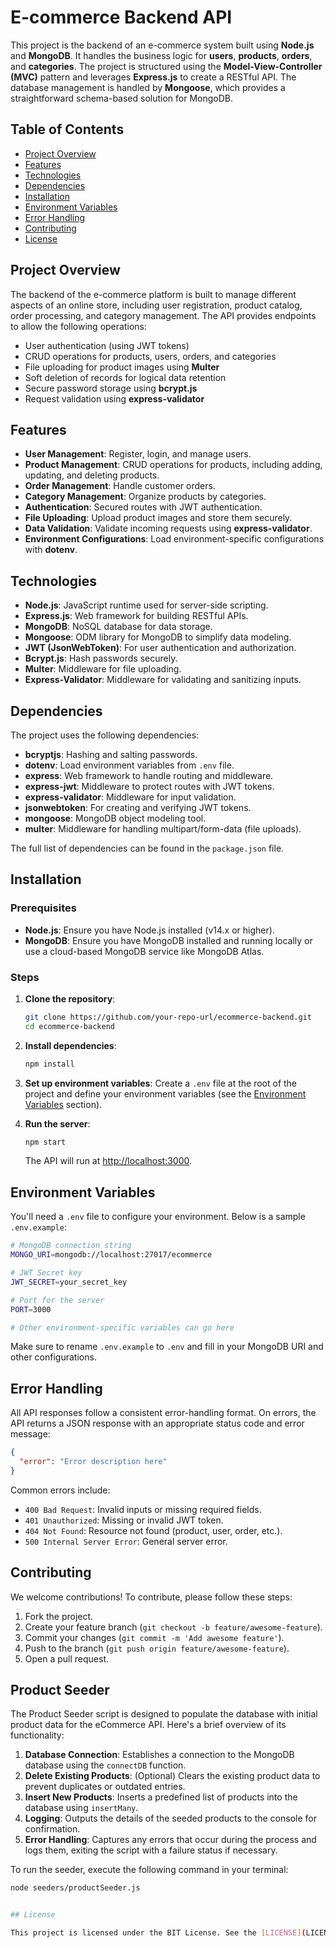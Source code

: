 # E-commerce Backend API

This project is the backend of an e-commerce system built using **Node.js** and **MongoDB**. It handles the business logic for **users**, **products**, **orders**, and **categories**. The project is structured using the **Model-View-Controller (MVC)** pattern and leverages **Express.js** to create a RESTful API. The database management is handled by **Mongoose**, which provides a straightforward schema-based solution for MongoDB.

## Table of Contents

- [Project Overview](#project-overview)
- [Features](#features)
- [Technologies](#technologies)
- [Dependencies](#dependencies)
- [Installation](#installation)
- [Environment Variables](#environment-variables)
- [Error Handling](#error-handling)
- [Contributing](#contributing)
- [License](#license)

## Project Overview

The backend of the e-commerce platform is built to manage different aspects of an online store, including user registration, product catalog, order processing, and category management. The API provides endpoints to allow the following operations:

- User authentication (using JWT tokens)
- CRUD operations for products, users, orders, and categories
- File uploading for product images using **Multer**
- Soft deletion of records for logical data retention
- Secure password storage using **bcrypt.js**
- Request validation using **express-validator**

## Features

- **User Management**: Register, login, and manage users.
- **Product Management**: CRUD operations for products, including adding, updating, and deleting products.
- **Order Management**: Handle customer orders.
- **Category Management**: Organize products by categories.
- **Authentication**: Secured routes with JWT authentication.
- **File Uploading**: Upload product images and store them securely.
- **Data Validation**: Validate incoming requests using **express-validator**.
- **Environment Configurations**: Load environment-specific configurations with **dotenv**.

## Technologies

- **Node.js**: JavaScript runtime used for server-side scripting.
- **Express.js**: Web framework for building RESTful APIs.
- **MongoDB**: NoSQL database for data storage.
- **Mongoose**: ODM library for MongoDB to simplify data modeling.
- **JWT (JsonWebToken)**: For user authentication and authorization.
- **Bcrypt.js**: Hash passwords securely.
- **Multer**: Middleware for file uploading.
- **Express-Validator**: Middleware for validating and sanitizing inputs.

## Dependencies

The project uses the following dependencies:

- **bcryptjs**: Hashing and salting passwords.
- **dotenv**: Load environment variables from `.env` file.
- **express**: Web framework to handle routing and middleware.
- **express-jwt**: Middleware to protect routes with JWT tokens.
- **express-validator**: Middleware for input validation.
- **jsonwebtoken**: For creating and verifying JWT tokens.
- **mongoose**: MongoDB object modeling tool.
- **multer**: Middleware for handling multipart/form-data (file uploads).

The full list of dependencies can be found in the `package.json` file.

## Installation

### Prerequisites

- **Node.js**: Ensure you have Node.js installed (v14.x or higher).
- **MongoDB**: Ensure you have MongoDB installed and running locally or use a cloud-based MongoDB service like MongoDB Atlas.

### Steps

1. **Clone the repository**:
   ```bash
   git clone https://github.com/your-repo-url/ecommerce-backend.git
   cd ecommerce-backend
   ```

2. **Install dependencies**:
   ```bash
   npm install
   ```

3. **Set up environment variables**:
   Create a `.env` file at the root of the project and define your environment variables (see the [Environment Variables](#environment-variables) section).

4. **Run the server**:
   ```bash
   npm start
   ```

   The API will run at [http://localhost:3000](http://localhost:3000).

## Environment Variables

You'll need a `.env` file to configure your environment. Below is a sample `.env.example`:

```bash
# MongoDB connection string
MONGO_URI=mongodb://localhost:27017/ecommerce

# JWT Secret key
JWT_SECRET=your_secret_key

# Port for the server
PORT=3000

# Other environment-specific variables can go here
```

Make sure to rename `.env.example` to `.env` and fill in your MongoDB URI and other configurations.

## Error Handling

All API responses follow a consistent error-handling format. On errors, the API returns a JSON response with an appropriate status code and error message:

```json
{
  "error": "Error description here"
}
```

Common errors include:

- `400 Bad Request`: Invalid inputs or missing required fields.
- `401 Unauthorized`: Missing or invalid JWT token.
- `404 Not Found`: Resource not found (product, user, order, etc.).
- `500 Internal Server Error`: General server error.

## Contributing

We welcome contributions! To contribute, please follow these steps:

1. Fork the project.
2. Create your feature branch (`git checkout -b feature/awesome-feature`).
3. Commit your changes (`git commit -m 'Add awesome feature'`).
4. Push to the branch (`git push origin feature/awesome-feature`).
5. Open a pull request.

## Product Seeder

The Product Seeder script is designed to populate the database with initial product data for the eCommerce API. Here's a brief overview of its functionality:

1. **Database Connection**: Establishes a connection to the MongoDB database using the `connectDB` function.
2. **Delete Existing Products**: (Optional) Clears the existing product data to prevent duplicates or outdated entries.
3. **Insert New Products**: Inserts a predefined list of products into the database using `insertMany`.
4. **Logging**: Outputs the details of the seeded products to the console for confirmation.
5. **Error Handling**: Captures any errors that occur during the process and logs them, exiting the script with a failure status if necessary.

To run the seeder, execute the following command in your terminal:
```bash
node seeders/productSeeder.js


## License

This project is licensed under the BIT License. See the [LICENSE](LICENSE) file for details.
